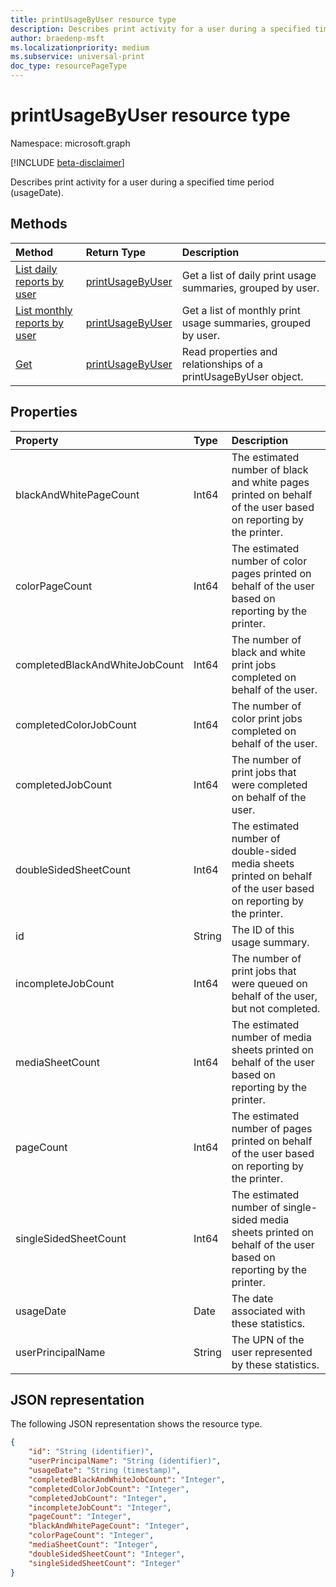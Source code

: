 ```yaml
---
title: printUsageByUser resource type
description: Describes print activity for a user during a specified time period (usageDate).
author: braedenp-msft
ms.localizationpriority: medium
ms.subservice: universal-print
doc_type: resourcePageType
---
```


# printUsageByUser resource type

Namespace: microsoft.graph

[!INCLUDE [beta-disclaimer](../../includes/beta-disclaimer.md)]

Describes print activity for a user during a specified time period (usageDate).

## Methods

| Method       | Return Type | Description |
|:-------------|:------------|:------------|
| [List daily reports by user](../api/reportroot-list-dailyprintusagebyuser.md) | [printUsageByUser](printusagebyuser.md) | Get a list of daily print usage summaries, grouped by user. |
| [List monthly reports by user](../api/reportroot-list-monthlyprintusagebyuser.md) | [printUsageByUser](printusagebyuser.md) | Get a list of monthly print usage summaries, grouped by user. |
| [Get](../api/printusagebyuser-get.md) | [printUsageByUser](printusagebyuser.md) | Read properties and relationships of a printUsageByUser object. |

## Properties
| Property     | Type        | Description |
|:-------------|:------------|:------------|
|blackAndWhitePageCount|Int64|The estimated number of black and white pages printed on behalf of the user based on reporting by the printer.|
|colorPageCount|Int64|The estimated number of color pages printed on behalf of the user based on reporting by the printer.|
|completedBlackAndWhiteJobCount|Int64|The number of black and white print jobs completed on behalf of the user.|
|completedColorJobCount|Int64|The number of color print jobs completed on behalf of the user.|
|completedJobCount|Int64|The number of print jobs that were completed on behalf of the user.|
|doubleSidedSheetCount|Int64|The estimated number of double-sided media sheets printed on behalf of the user based on reporting by the printer.|
|id|String|The ID of this usage summary.|
|incompleteJobCount|Int64|The number of print jobs that were queued on behalf of the user, but not completed.|
|mediaSheetCount|Int64|The estimated number of media sheets printed on behalf of the user based on reporting by the printer.|
|pageCount|Int64|The estimated number of pages printed on behalf of the user based on reporting by the printer.|
|singleSidedSheetCount|Int64|The estimated number of single-sided media sheets printed on behalf of the user based on reporting by the printer.|
|usageDate|Date|The date associated with these statistics.|
|userPrincipalName|String|The UPN of the user represented by these statistics.|

## JSON representation

The following JSON representation shows the resource type.

<!-- {
  "blockType": "resource",
  "optionalProperties": [

  ],
  "@odata.type": "microsoft.graph.printUsageByUser"
}-->

```json
{
    "id": "String (identifier)",
    "userPrincipalName": "String (identifier)",
    "usageDate": "String (timestamp)",
    "completedBlackAndWhiteJobCount": "Integer",
    "completedColorJobCount": "Integer",
    "completedJobCount": "Integer",
    "incompleteJobCount": "Integer",
    "pageCount": "Integer",
    "blackAndWhitePageCount": "Integer",
    "colorPageCount": "Integer",
    "mediaSheetCount": "Integer",
    "doubleSidedSheetCount": "Integer",
    "singleSidedSheetCount": "Integer"
}
```

<!-- uuid: 8fcb5dbc-d5aa-4681-8e31-b001d5168d79
2015-10-25 14:57:30 UTC -->
<!-- {
  "type": "#page.annotation",
  "description": "printUsageByUser resource",
  "keywords": "",
  "section": "documentation",
  "tocPath": ""
}-->

